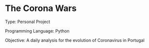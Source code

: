 # The Corona Wars

Type: Personal Project

Programming Language: Python

Objective: A daily analysis for the evolution of Coronavirus in Portugal

